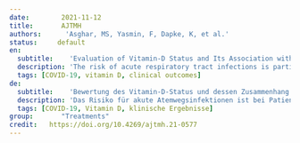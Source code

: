 ```yaml
---
date:        2021-11-12
title:       AJTMH
authors:      'Asghar, MS, Yasmin, F, Dapke, K, et al.'
status:     default
en:
  subtitle:    'Evaluation of Vitamin-D Status and Its Association with Clinical Outcomes Among COVID-19 Patients in Pakistan'
  description: 'The risk of acute respiratory tract infections is particularly pronounced in patients deficient in 25-hydroxyvitamin D (25(OH)D). With respect to COVID-19, there are conflicting evidence on the association of 25(OH)D levels with disease severity. We undertook this study to evaluate the 25(OH)D status in COVID-19 patients admitted in Karachi, Pakistan, and associated vitamin D deficiency with primary outcomes of mortality, length of stay, intubation, and frequency of COVID-19 symptoms. A total of 91 patients were evaluated for 25(OH)D status during their COVID-19 disease course. 25-hydroxyvitamin D levels were classified as deficient (< 10 ng/mL), insufficient (10–30 ng/mL), or sufficient (> 30 ng/mL). The study population comprised 68.1% males (N = 62). The mean age was 52.6 ± 15.7 years. Vitamin D deficiency was significantly associated with intensive care unit (ICU) admission (RR: 3.20), invasive ventilation (RR: 2.78), persistent pulmonary infiltrates (RR: 7.58), and death (RR: 2.98) on univariate Cox regression. On multivariate Cox regression, only death (RR: 2.13) and persistent pulmonary infiltrates (RR: 6.78) remained significant after adjustment for confounding factors. On Kaplan Meier curves, vitamin D deficient patients had persistent pulmonary infiltrates and a greater probability of requiring mechanical ventilation than patients with 25(OH)D ≥ 10 ng/mL. Mechanical ventilation had to be initiated early in the deficient group during the 30-day hospital stay. Patients with 25(OH)D ≥ 10 ng/mL also demonstrated a higher probability of survival than those with 25(OH)D concentrations < 10 ng/mL. 25-hydroxyvitamin D deficient population had longer hospital stays and worse outcomes.'
  tags: [COVID-19, vitamin D, clinical outcomes]
de: 
  subtitle:    'Bewertung des Vitamin-D-Status und dessen Zusammenhang mit den klinischen Ergebnissen bei COVID-19-Patienten in Pakistan'
  description: 'Das Risiko für akute Atemwegsinfektionen ist bei Patienten mit einem Mangel an 25-Hydroxyvitamin D (25(OH)D) besonders ausgeprägt. In Bezug auf COVID-19 gibt es widersprüchliche Erkenntnisse über den Zusammenhang zwischen dem 25(OH)D-Spiegel und der Schwere der Erkrankung. In dieser Studie untersuchten wir den 25(OH)D-Status von COVID-19-Patienten, die in Karachi, Pakistan, eingeliefert wurden, und brachten den Vitamin-D-Mangel mit den primären Endpunkten Sterblichkeit, Aufenthaltsdauer, Intubation und Häufigkeit der COVID-19-Symptome in Verbindung. Bei insgesamt 91 Patienten wurde der 25(OH)D-Status während ihres COVID-19-Krankheitsverlaufs untersucht. Die 25-Hydroxyvitamin-D-Spiegel wurden als mangelhaft (< 10 ng/ml), unzureichend (10-30 ng/ml) oder ausreichend (> 30 ng/ml) eingestuft. Die Studienpopulation umfasste 68,1 % Männer (N = 62). Das Durchschnittsalter betrug 52,6 ± 15,7 Jahre. Die univariate Cox-Regression ergab einen signifikanten Zusammenhang zwischen Vitamin-D-Mangel und der Aufnahme auf die Intensivstation (RR: 3,20), invasiver Beatmung (RR: 2,78), persistierenden Lungeninfiltraten (RR: 7,58) und Tod (RR: 2,98). Bei der multivariaten Cox-Regression blieben nur Tod (RR: 2,13) und persistierende Lungeninfiltrate (RR: 6,78) nach Bereinigung um Störfaktoren signifikant. Die Kaplan-Meier-Kurven zeigen, dass Patienten mit Vitamin-D-Mangel persistierende Lungeninfiltrate und eine höhere Wahrscheinlichkeit hatten, mechanisch beatmet werden zu müssen, als Patienten mit 25(OH)D ≥ 10 ng/ml. In der Gruppe mit Vitamin-D-Mangel musste während des 30-tägigen Krankenhausaufenthalts frühzeitig eine mechanische Beatmung eingeleitet werden. Patienten mit 25(OH)D ≥ 10 ng/ml wiesen auch eine höhere Überlebenswahrscheinlichkeit auf als solche mit 25(OH)D-Konzentrationen < 10 ng/ml. Patienten mit einem 25-Hydroxyvitamin-D-Mangel hatten längere Krankenhausaufenthalte und schlechtere Ergebnisse.'
  tags: [COVID-19, Vitamin D, klinische Ergebnisse]
group:       "Treatments"
credit:   https://doi.org/10.4269/ajtmh.21-0577
---
```

<object data="{{ page.link }}" style='height:calc(100vh - 400px); width: 100%' type='application/pdf'></object>